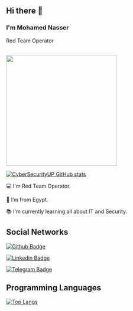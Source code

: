 ## Hi there 👋

<!--
**CyberSecurityUP/CyberSecurityUP** is a ✨ _special_ ✨ repository because its `README.md` (this file) appears on your GitHub profile.

Here are some ideas to get you started:

- 🔭 I’m currently working on ...
- 🌱 I’m currently learning ...
- 👯 I’m looking to collaborate on ...
- 🤔 I’m looking for help with ...
- 💬 Ask me about ...
- 📫 How to reach me: ...
- 😄 Pronouns: ...
- ⚡ Fun fact: ...
-->

### I'm Mohamed Nasser

Red Team Operator
 

<br>

<img src="https://media.giphy.com/media/3oEjHWpiVIOGXT5l9m/giphy.gif" width="300">

</br>

[![CyberSecurityUP GitHub stats](https://github-readme-stats.vercel.app/api?username=Mohamednasser-0&theme=dark)](https://github.com/Mohamednasser-0/github-readme-stats)

:computer: I'm Red Team Operator.

:house_with_garden: I’m from Egypt.

:books: I'm currently learning all about IT and Security.

## Social Networks

[![Github Badge](https://img.shields.io/badge/-Github-000?style=flat-square&logo=Github&logoColor=white&link=https://github.com/Mohamednasser-0)](https://github.com/Mohamednasser-0)

[![Linkedin Badge](https://img.shields.io/badge/-LinkedIn-blue?style=flat-square&logo=Linkedin&logoColor=white&link=https://https://www.linkedin.com/in/mohamed-soliman-00202324b/)](https://www.linkedin.com/in/mohamed-soliman-00202324b/)

[![Telegram Badge](https://img.shields.io/badge/-Telegram-blue2?style=for-the-badge&logo=Telegram&logoColor=white&link=https://t.me/mohamednassersoliman)](https://t.me/mohamednassersoliman)

## Programming Languages

[![Top Langs](https://github-readme-stats.vercel.app/api/top-langs/?username=Mohamednasser-0&langs_count=8)](https://github.com/Mohamednasser-0/github-readme-stats)
